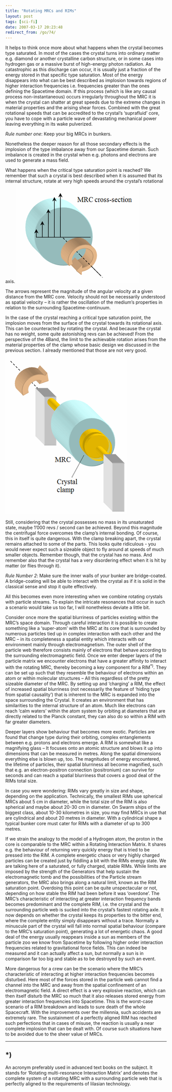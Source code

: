 ```yaml
---
title: "Rotating MRCs and RIMs"
layout: post
tags: [sci-fi]
date: 2007-03-17 20:23:48
redirect_from: /go/74/
---
```


It helps to think once more about what happens when the crystal becomes type saturated. In most of the cases the crystal turns into ordinary matter e.g. diamond or another crystalline carbon structure, or in some cases into hydrogen gas or a massive burst of high-energy photon radiation. As catastrophic as this discharge can occur, it is usually just a fraction of the energy stored in that specific type saturation. Most of the energy disappears into what can be best described as implosion towards regions of higher interaction frequencies i.e. frequencies greater than the ones defining the Spacetime domain. If this process (which is like any causal process non-instantaneous) occurs irregularly throughout the MRC it is when the crystal can shatter at great speeds due to the extreme changes in material properties and the arising shear forces. Combined with the great rotational speeds that can be accredited to the crystal’s ‘suprafluid’ core, you have to cope with a particle wave of devastating mechanical power leaving everything in its wake pulverized.

_Rule number one_: Keep your big MRCs in bunkers.

Nonetheless the deeper reason for all those secondary effects is the implosion of the type imbalance away from our Spacetime domain. Such imbalance is created in the crystal when e.g. photons and electrons are used to generate a mass field.

What happens when the critical type saturation point is reached? We remember that such a crystal is best described when it is assumed that its internal structure, rotate at very high speeds around the crystal’s rotational axis.
  ![](/public/assets/saitech1-fig8.gif) 

 The arrows represent the magnitude of the angular velocity at a given distance from the MRC core. Velocity should not be necessarily understood as spatial velocity – it is rather the oscillation of the medium’s properties in relation to the surrounding Spacetime-continuum. 

In the case of the crystal reaching a critical type saturation point, the implosion moves from the surface of the crystal towards its rotational axis. This can be counteracted by rotating the crystal. And because the crystal has no weight, some quite astonishing revs can be achieved! From the perspective of the 4Band, the limit to the achievable rotation arises from the material properties of the clamp whose basic design we discussed in the previous section. I already mentioned that those are not very good.
  ![](/public/assets/saitech1-fig9.gif)  

Still, considering that the crystal possesses no mass in its unsaturated state, maybe 1’000 revs / second can be achieved. Beyond this magnitude the centrifugal force overcomes the clamp’s internal bonding. Of course, this in itself is quite dangerous. With the clamp breaking apart, the crystal remains attached to some of the parts. This looks quite ridiculous - you would never expect such a sizeable object to fly around at speeds of much smaller objects. Remember though, that the crystal has no mass. And remember also that the crystal has a very disordering effect when it is hit by matter (or flies through it).

_Rule Number 2_: Make sure the inner walls of your bunker are bridge-coated. A bridge-coating will be able to interact with the crystal as if it is solid in the classical sense and stop it quite effectively.

All this becomes even more interesting when we combine rotating crystals with particle streams. To explain the intricate resonances that occur in such a scenario would take us too far, I will nonetheless deviate a little bit. 

Consider once more the spatial blurriness of particles existing within the MRC’s space domain. Through careful interaction it is possible to create something like a ‘super-atom’ with the MRC at its core that is surrounded by numerous particles tied up in complex interaction with each other and the MRC – in its completeness a spatial entity which interacts with our environment mainly through electromagnetism. The outer shell of the particle web therefore consists mainly of electrons that behave according to the surrounding electromagnetic field. Once we enter deeper layers of the particle matrix we encounter electrons that have a greater affinity to interact with the rotating MRC, thereby becoming a key component for a RIM<sup>*)</sup>. They can be set up such that they resemble the behaviour of electrons within an atom or within molecular structures – All this regardless of the pretty sizeable diameter of the MRC. By setting up and ‘charging’ a RIM, the effect of increased spatial blurriness (not necessarily the feature of ‘hiding type from spatial causality’) that is inherent to the MRC is expanded into the space surrounding the Crystal. It creates an environment that has similarities to the internal structure of an atom. Much like electrons can reach ‘calm waters’ within the atom system by orbiting at diameters that are directly related to the Planck constant, they can also do so within a RIM with far greater diameters. 

Deeper layers show behaviour that becomes more exotic. Particles are found that change type during their orbiting, complex entanglements between e.g. protons and electrons emerge. A RIM is somewhat like a magnifying glass – It focuses onto an atomic structure and blows it up into dimensions that can be measured in metres. Along the spatial dimensions everything else is blown up, too. The magnitudes of energy encountered, the lifetime of particles, their spatial blurriness all become magnified, such that e.g. an electron-positron connection (positronium) can survive for seconds and can reach a spatial blurriness that covers a good deal of the RIMs total size. 

In case you were wondering: RIMs vary greatly in size and shape, depending on the application. Technically, the smallest RIMs use spherical MRCs about 5 cm in diameter, while the total size of the RIM is also spherical and maybe about 20-30 cm in diameter. On Swarm ships of the biggest class, about 10-30 kilometres in size, you may find MRCs in use that are cylindrical and about 20 metres in diameter. With a cylindrical shape a typical bunker core must cater for RIMs with a diameter of up to 300 metres.

If we strain the analogy to the model of a Hydrogen atom, the proton in the core is comparable to the MRC within a Rotating Interaction Matrix. It shares e.g. the behaviour of returning very quickly energy that is tried to be pressed into the RIM. A complete energetic chaos or very highly charged particles can be created just by fiddling a bit with the RIMs energy state. We are talking here of a saturated, or fully charged, stable RIMs. While limits are imposed by the strength of the Generators that help sustain the electromagnetic tomb and the possibilities of the Particle stream generators, the MRC also brings along a natural limit, known as the RIM saturation point. Overdoing this point can be quite unspectacular or not, depending on how stable the RIM had been before it was ‘overdone’. The MRC’s characteristic of interacting at greater interaction frequency bands becomes predominant and the complete RIM, i.e. the crystal and the surrounding particle web is sucked into the crystal’s fastest rotating axle. It now depends on whether the crystal keeps its properties to the bitter end, where the complete entity simply disappears without a trace. Normally a minuscule part of the crystal will fall into normal spatial behaviour (compare to the MRC’s saturation point), generating a lot of energetic chaos. A good deal of the energy usually reappears inside a sun as members of the particle zoo we know from Spacetime by following higher order interaction frequencies related to gravitational force fields. This can indeed be measured and it can actually affect a sun, but normally a sun is in comparison far too big and stable as to be destroyed by such an event.

 More dangerous for a crew can be the scenario where the MRC’s characteristic of interacting at higher interaction frequencies becomes disturbed. Here most of the forces stored in the particle web cannot find a channel into the MRC and away from the spatial confinement of an electromagnetic field. A direct effect is a very explosive reaction, which can then itself disturb the MRC so much that it also releases stored energy from greater interaction frequencies into Spacetime. This is the worst-case scenario of a RIM breakdown and leads to sure death of the whole Spacecraft.  With the improvements over the millennia, such accidents are extremely rare. The sustainment of a perfectly aligned RIM has reached such perfections that in cases of misuse, the reaction is usually a near complete implosion that can be dealt with. Of course such situations have to be avoided due to the sheer value of MRCs.

* * *

## *)

An acronym preferably used in advanced text books on the subject. It stands for ‘Rotating multi-resonance Interaction Matrix’ and denotes the complete system of a rotating MRC with a surrounding particle web that is perfectly aligned to the requirements of Iilasian technology.